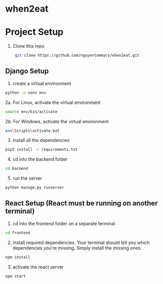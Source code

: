 # when2eat

<a name="project-setup"></a>
# Project Setup
1. Clone this repo 
    ```sh
     git clone https://github.com/nguyentommycs/when2eat.git
    ``` 

<a name="django-setup"></a>
## Django Setup

1. create a virtual environment
```sh
python -m venv env
```
2a. For Linux, activate the virtual environment<br />
```sh
source env/bin/activate
```
2b. For Windows, activate the virtual environment<br />
```sh
env\Scripts\activate.bat
```
3. install all the dependencies 
```sh
pip3 install -r requirements.txt
```
4. cd into the backend folder
```sh
cd backend
```
5. run the server
```sh
python manage.py runserver
```


<a name="react-setup"></a>
## React Setup (React must be running on another terminal)
1. cd into the frontend folder on a separate terminal
```sh 
cd frontend
``` 
2. install required dependencies. Your terminal should tell you which dependencies you're missing. Simply install the missing ones.
```sh
npm install
```
3. activate the react server
```sh
npm start
```
